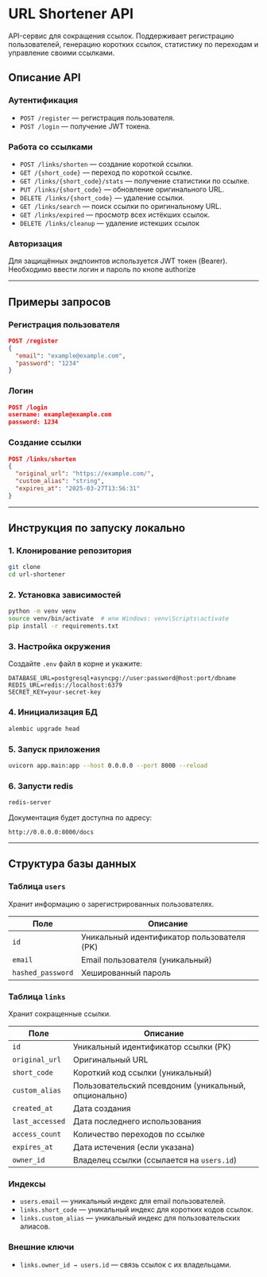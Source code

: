 # URL Shortener API

API-сервис для сокращения ссылок. Поддерживает регистрацию пользователей, генерацию коротких ссылок, статистику по переходам и управление своими ссылками.

## Описание API

### Аутентификация
- `POST /register` — регистрация пользователя.
- `POST /login` — получение JWT токена.

### Работа со ссылками
- `POST /links/shorten` — создание короткой ссылки.
- `GET /{short_code}` — переход по короткой ссылке.
- `GET /links/{short_code}/stats` — получение статистики по ссылке.
- `PUT /links/{short_code}` — обновление оригинального URL.
- `DELETE /links/{short_code}` — удаление ссылки.
- `GET /links/search` — поиск ссылки по оригинальному URL.
- `GET /links/expired` — просмотр всех истёкших ссылок.
- `DELETE /links/cleanup` — удаление истекших ссылок

### Авторизация
Для защищённых эндпоинтов используется JWT токен (Bearer).
Необходимо ввести логин и пароль по кнопе authorize 

---

## Примеры запросов

### Регистрация пользователя
```json
POST /register
{
  "email": "example@example.com",
  "password": "1234"
}
```

### Логин
```json
POST /login
username: example@example.com
password: 1234
```

### Создание ссылки
```json
POST /links/shorten
{
  "original_url": "https://example.com/",
  "custom_alias": "string",
  "expires_at": "2025-03-27T13:56:31"
}
```

---

## Инструкция по запуску локально

### 1. Клонирование репозитория
```bash
git clone 
cd url-shortener
```

### 2. Установка зависимостей
```bash
python -m venv venv
source venv/bin/activate  # или Windows: venv\Scripts\activate
pip install -r requirements.txt
```

### 3. Настройка окружения

Создайте `.env` файл в корне и укажите:

```
DATABASE_URL=postgresql+asyncpg://user:password@host:port/dbname
REDIS_URL=redis://localhost:6379
SECRET_KEY=your-secret-key
```

### 4. Инициализация БД
```bash
alembic upgrade head
```

### 5. Запуск приложения
```bash
uvicorn app.main:app --host 0.0.0.0 --port 8000 --reload
```
### 6. Запусти redis

```bash
redis-server
```
Документация будет доступна по адресу:
```
http://0.0.0.0:8000/docs
```

---

## Структура базы данных

### Таблица `users`
Хранит информацию о зарегистрированных пользователях.

| Поле             | Описание                                  |
|-----------------|------------------------------------------|
| `id`           | Уникальный идентификатор пользователя (PK) |
| `email`        | Email пользователя (уникальный)           |
| `hashed_password` | Хешированный пароль                      |

### Таблица `links`
Хранит сокращенные ссылки.

| Поле            | Описание                                  |
|----------------|------------------------------------------|
| `id`          | Уникальный идентификатор ссылки (PK)       |
| `original_url` | Оригинальный URL                          |
| `short_code`  | Короткий код ссылки (уникальный)          |
| `custom_alias` | Пользовательский псевдоним (уникальный, опционально) |
| `created_at`  | Дата создания                              |
| `last_accessed` | Дата последнего использования           |
| `access_count` | Количество переходов по ссылке           |
| `expires_at`  | Дата истечения (если указана)             |
| `owner_id`    | Владелец ссылки (ссылается на `users.id`) |

### Индексы
- `users.email` — уникальный индекс для email пользователей.
- `links.short_code` — уникальный индекс для коротких кодов ссылок.
- `links.custom_alias` — уникальный индекс для пользовательских алиасов.

### Внешние ключи
- `links.owner_id → users.id` — связь ссылок с их владельцами.

